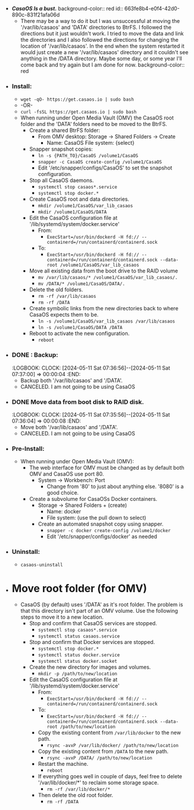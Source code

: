 - ***CasaOS Is a bust.***
  background-color:: red
  id:: 663fe8b4-e0f4-42d0-890c-831f21afa06d
	- There may be a way to do it but I was unsuccessful at moving the '/var/lib/casaos' and 'DATA' directories to BtrFS. I followed the directions but it just wouldn't work.  I tried to move the data and link the directories and I also followed the directions for changing the location of '/var/lib/casaos'.  In the end when the system restarted it would just create a new '/var/lib/casaos' directory and it couldn't see anything in the /DATA directory.  Maybe some day, or some year I'll come back and try again but I am done for now.
	  background-color:: red
- ### Install:
	- ``wget -qO- https://get.casaos.io | sudo bash``
	- -OR-
	- ``curl -fsSL https://get.casaos.io | sudo bash``
	- When running under Open Media Vault (OMV) the CasaOS root folder and the 'DATA' folders need to be moved to the BtrFS.
		- Create a shared BtrFS folder:
			- From OMV desktop: Storage -> Shared Folders -> Create
				- Name: CasaOS
				  File system: {select}
		- Snapper snapshot copies:
			- ``ln -s {PATH_TO}/CasaOS /volume1/CasaOS``
			- ``snapper -c CasaOS create-config /volume1/CasaOS``
			- Edit '/etc/snapper/configs/CasaOS' to set the snapshot configuration.
		- Stop all CasaOS daemons.
			- ``systemctl stop casaos*.service``
			- ``systemctl stop docker.*``
		- Create CasaOS root and data directories.
			- ``mkdir /volume1/CasaOS/var_lib_casaos``
			- ``mkdir /volume1/CasaOS/DATA``
		- Edit the CasaOS configuration file at '/lib/systemd/system/docker.service'
			- From:
				- ``ExecStart=/usr/bin/dockerd -H fd:// --containerd=/run/containerd/containerd.sock``
			- To:
				- ``ExecStart=/usr/bin/dockerd -H fd:// --containerd=/run/containerd/containerd.sock --data-root /volume1/CasaOS/var_lib_casaos``
		- Move all existing data from the boot drive to the RAID volume
			- ``mv /var/lib/casaos/* /volume1/CasaOS/var_lib_casaos/.``
			- ``mv /DATA/* /volume1/CasaOS/DATA/.``
		- Delete the old folders.
			- ``rm -rf /var/lib/casaos``
			- ``rm -rf /DATA``
		- Create symbolic links from the new directories back to where CasaOS expects them to be.
			- ``ln -s /volume1/CasaOS/var_lib_casaos /var/lib/casaos``
			- ``ln -s /volume1/CasaOS/DATA /DATA``
		- Reboot to activate the new configuration.
			- ``reboot``
- ### DONE : Backup:
  :LOGBOOK:
  CLOCK: [2024-05-11 Sat 07:36:56]--[2024-05-11 Sat 07:37:00] =>  00:00:04
  :END:
	- Backup both '/var/lib/casaos' and '/DATA'.
	- CANCELED.  I am not going to be using CasaOS
- ### DONE Move data from boot disk to RAID disk.
  :LOGBOOK:
  CLOCK: [2024-05-11 Sat 07:35:56]--[2024-05-11 Sat 07:36:04] =>  00:00:08
  :END:
	- Move both '/var/lib/casaos' and '/DATA'.
	- CANCELED.  I am not going to be using CasaOS
- ### Pre-Install:
	- When running under Open Media Vault (OMV):
		- The web interface for OMV must be changed as by default both OMV and CasaOS use port 80.
			- System -> Workbench: Port
				- Change from '80' to just about anything else.  '8080' is a good choice.
		- Create a subvolume for CasaOSs Docker containers.
			- Storage -> Shared Folders + (create)
				- Name: docker
				- File system: (use the pull down to select)
			- Create an automated snapshot copy using snapper.
				- ``snapper -c docker create-config /volume1/docker``
				- Edit '/etc/snapper/configs/docker' as needed
- ### Uninstall:
	- ``casaos-uninstall``
- # Move root folder (for OMV)
	- CasaOS (by default) uses '/DATA' as it's root folder.  The problem is that this directory isn't part of an OMV volume.  Use the following steps to move it to a new location.
		- Stop and confirm that CasaOS services are stopped.
			- ``systemctl stop casaos*.service``
			- ``systemctl status casaos.service``
		- Stop and confirm that Docker services are stopped.
			- ``systemctl stop docker.*``
			- ``systemctl status docker.service``
			- ``systemctl status docker.socket``
		- Create the new directory for images and volumes.
			- ``mkdir -p /path/to/new/location``
		- Edit the CasaOS configuration file at '/lib/systemd/system/docker.service'
			- From:
				- ``ExecStart=/usr/bin/dockerd -H fd:// --containerd=/run/containerd/containerd.sock``
			- To:
				- ``ExecStart=/usr/bin/dockerd -H fd:// --containerd=/run/containerd/containerd.sock --data-root /path/to/new/location``
			- Copy the existing content from `/var/lib/docker` to the new path.
				- ``rsync -avxP /var/lib/docker/ /path/to/new/location``
			- Copy the existing content from `/DATA` to the new path.
				- ``rsync -avxP /DATA/ /path/to/new/location``
			- Restart the machine.
				- ``reboot``
			- If everything goes well in couple of days, feel free to delete '/var/lib/docker/*' to reclaim some storage space.
				- ``rm -rf /var/lib/docker/*``
			- Then delete the old root folder.
				- ``rm -rf /DATA``